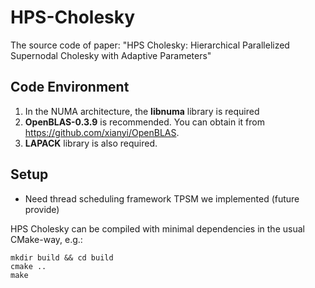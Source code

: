 # HPS-Cholesky

The source code of paper: "HPS Cholesky: Hierarchical Parallelized Supernodal Cholesky with Adaptive Parameters"

## Code Environment

1. In the NUMA architecture, the **libnuma** library is required
2. **OpenBLAS-0.3.9** is recommended. You can obtain it from https://github.com/xianyi/OpenBLAS. 
3. **LAPACK** library is also required.

## Setup

- Need thread scheduling framework TPSM we implemented (future provide)

HPS Cholesky can be compiled with minimal dependencies in the usual CMake-way, e.g.:

```
mkdir build && cd build
cmake ..
make
```









